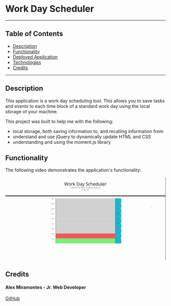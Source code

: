 # Work Day Scheduler 

---

## Table of Contents 

- [Description](#description)
- [Functionality](#functionality)
- [Deployed Application](#deployed-application)
- [Technologies](#technologies)
- [Credits](#credits)

---

## Description

This application is a work day scheduling tool. This allows you to save tasks and events to each time block of a standard work day using the local storage of your machine. 

This project was built to help me with the following:

  * local storage, both saving information to, and recalling information from
  * understand and use jQuery to dynamically update HTML and CSS
  * understanding and using the moment.js library


## Functionality

The following video demonstrates the application's functionality:

![A user clicks on slots on the color-coded calendar and edits the events.](./assets/images/work-day-scheduler.gif)

## Credits

#### Alex Miramontes - Jr. Web Developer
[GitHub](https://github.com/amiramonte)
